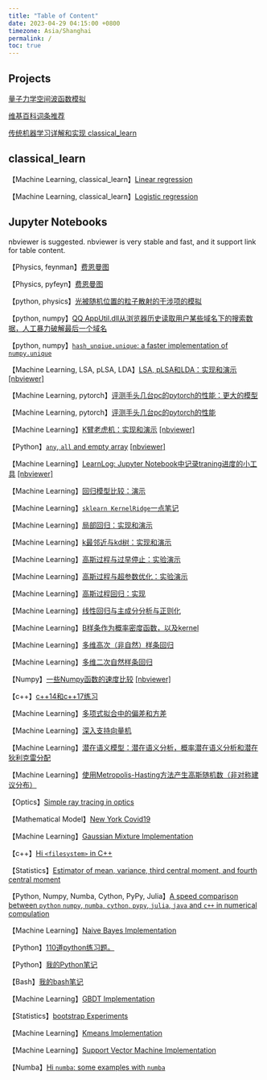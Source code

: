 ```yaml
---
title: "Table of Content"
date: 2023-04-29 04:15:00 +0800
timezone: Asia/Shanghai
permalink: /
toc: true
---
```


## Projects

[量子力学空间波函数模拟](https://github.com/lhprojects/QuSim)

[维基百科词条推荐](https://github.com/lhprojects/WikiDiscovery)

[传统机器学习详解和实现 classical_learn](https://github.com/lhprojects/classical_learn)

## classical_learn

【Machine Learning, classical_learn】[Linear regression](https://nbviewer.jupyter.org/github/lhprojects/classical_learn/blob/master/notebooks/LinearRegression.ipynb)

【Machine Learning, classical_learn】[Logistic regression](https://nbviewer.jupyter.org/github/lhprojects/classical_learn/blob/master/notebooks/LogisticRegression.ipynb)

## Jupyter Notebooks

nbviewer is suggested. nbviewer is very stable and fast, and it support link for table content.

【Physics, feynman】[费恩曼图](https://nbviewer.jupyter.org/github/lhprojects/blog/blob/master/_posts/JupyterNotebooks/FeynmanDiagramsNew.ipynb)

【Physics, pyfeyn】[费恩曼图](https://nbviewer.jupyter.org/github/lhprojects/blog/blob/master/_posts/JupyterNotebooks/FeynmanDiagramsScript.ipynb)

【python, physics】[光被随机位置的粒子散射的干涉项的模拟](https://nbviewer.jupyter.org/github/lhprojects/blog/blob/master/_posts/JupyterNotebooks/LightScatterringByRandomParticle.ipynb)

【python, numpy】[QQ AppUtil.dll从浏览器历史读取用户某些域名下的搜索数据，人工暴力破解最后一个域名](https://nbviewer.jupyter.org/github/lhprojects/blog/blob/master/_posts/JupyterNotebooks/HumanBurstCrackQQDomain.ipynb)

【python, numpy】[`hash_unqiue.unique`: a faster implementation of `numpy.unique`](https://nbviewer.jupyter.org/github/lhprojects/blog/blob/master/_posts/JupyterNotebooks/HashUnique.ipynb)


【Machine Learning, LSA, pLSA, LDA】[LSA, pLSA和LDA：实现和演示](https://github.com/lhprojects/blog/blob/master/_posts/JupyterNotebooks/LSA.ipynb) [[nbviewer]](https://nbviewer.jupyter.org/github/lhprojects/blog/blob/master/_posts/JupyterNotebooks/LSA.ipynb)

【Machine Learning, pytorch】[评测手头几台pc的pytorch的性能：更大的模型](https://nbviewer.jupyter.org/github/lhprojects/blog/blob/master/_posts/JupyterNotebooks/TorchBenchmarkBig.ipynb)

【Machine Learning, pytorch】[评测手头几台pc的pytorch的性能](https://nbviewer.jupyter.org/github/lhprojects/blog/blob/master/_posts/JupyterNotebooks/TorchBenchmark.ipynb)

【Machine Learning】[K臂老虎机：实现和演示](https://github.com/lhprojects/blog/blob/master/_posts/JupyterNotebooks/KBandits.ipynb) [[nbviewer]](https://nbviewer.jupyter.org/github/lhprojects/blog/blob/master/_posts/JupyterNotebooks/KBandits.ipynb)

【Python】[`any`, `all` and empty array](https://github.com/lhprojects/blog/blob/master/_posts/JupyterNotebooks/AnyAllAndEmptyArray.ipynb)
[[nbviewer]](https://nbviewer.jupyter.org/github/lhprojects/blog/blob/master/_posts/JupyterNotebooks/AnyAllAndEmptyArray.ipynb)

【Machine Learning】[LearnLog: Jupyter Notebook中记录traning进度的小工具](https://github.com/lhprojects/blog/blob/master/_posts/JupyterNotebooks/LearnLog.ipynb)
[[nbviewer]](https://nbviewer.jupyter.org/github/lhprojects/blog/blob/master/_posts/JupyterNotebooks/LearnLog.ipynb)

【Machine Learning】[回归模型比较：演示](https://github.com/lhprojects/blog/blob/master/_posts/JupyterNotebooks/ComparsionOfRegressionModels.ipynb)

【Machine Learning】[`sklearn KernelRidge`一点笔记](https://github.com/lhprojects/blog/blob/master/_posts/JupyterNotebooks/SklearnRidgeKernel.ipynb)

【Machine Learning】[局部回归：实现和演示](https://github.com/lhprojects/blog/blob/master/_posts/JupyterNotebooks/LocalRegression.ipynb)

【Machine Learning】[k最邻近与kd树：实现和演示](https://github.com/lhprojects/blog/blob/master/_posts/JupyterNotebooks/kNNAndKDTree.ipynb)

【Machine Learning】[高斯过程与过早停止：实验演示](https://github.com/lhprojects/blog/blob/master/_posts/JupyterNotebooks/GaussianProcessAndEarlyStopping.ipynb)

【Machine Learning】[高斯过程与超参数优化：实验演示](https://github.com/lhprojects/blog/blob/master/_posts/JupyterNotebooks/GaussianProcessAndHyperparameterTune.ipynb)

【Machine Learning】[高斯过程回归：实现](https://github.com/lhprojects/blog/blob/master/_posts/JupyterNotebooks/GaussianProcesssRegression.ipynb)

【Machine Learning】[线性回归与主成分分析与正则化](https://github.com/lhprojects/blog/blob/master/_posts/JupyterNotebooks/LinearRegressionAndPCA_Exp.ipynb)


【Machine Learning】[B样条作为概率密度函数，以及kernel](https://github.com/lhprojects/blog/blob/master/_posts/JupyterNotebooks/BsplineAsDensityFunctionAndAsKernel.ipynb)

【Machine Learning】[多维高次（非自然）样条回归](https://github.com/lhprojects/blog/blob/master/_posts/JupyterNotebooks/BSplineRegression.ipynb)

【Machine Learning】[多维二次自然样条回归](https://github.com/lhprojects/blog/blob/master/_posts/JupyterNotebooks/SplineRegression.ipynb)

【Numpy】[一些Numpy函数的速度比较](https://github.com/lhprojects/blog/blob/master/_posts/JupyterNotebooks/NumpyBenchmarks.ipynb)
[[nbviewer]](https://nbviewer.jupyter.org/github/lhprojects/blog/blob/master/_posts/JupyterNotebooks/NumpyBenchmarks.ipynb)

【c++】[c++14和c++17练习](https://github.com/lhprojects/blog/blob/master/_posts/JupyterNotebooks/cxx14Andcxx17Execise.ipynb)

【Machine Learning】[多项式拟合中的偏差和方差](https://github.com/lhprojects/blog/blob/master/_posts/JupyterNotebooks/BiasAndVarianceInPolyFit.ipynb)

【Machine Learning】[深入支持向量机](https://github.com/lhprojects/blog/blob/master/_posts/JupyterNotebooks/SVMInsight.ipynb)

【Machine Learning】[潜在语义模型：潜在语义分析，概率潜在语义分析和潜在狄利克雷分配](https://github.com/lhprojects/blog/blob/master/_posts/JupyterNotebooks/LSA.ipynb)

【Machine Learning】[使用Metropolis-Hasting方法产生高斯随机数（非对称建议分布）](https://github.com/lhprojects/blog/blob/master/_posts/JupyterNotebooks/Metropolis-Hasting.ipynb)

【Optics】[Simple ray tracing in optics](https://github.com/lhprojects/blog/blob/master/_posts/JupyterNotebooks/SimpleRayTracing.ipynb)

【Mathematical Model】[New York Covid19](https://github.com/lhprojects/blog/blob/master/_posts/JupyterNotebooks/NewYorkCovid19.ipynb)

【Machine Learning】[Gaussian Mixture Implementation](https://github.com/lhprojects/blog/blob/master/_posts/JupyterNotebooks/GaussianMixture.ipynb)

【c++】[Hi `<filesystem>` in C++](https://github.com/lhprojects/blog/blob/master/_posts/JupyterNotebooks/HiFilesystem.ipynb)

【Statistics】[Estimator of mean, variance, third central moment, and fourth central moment](https://github.com/lhprojects/blog/blob/master/_posts/JupyterNotebooks/MomentEstimator.ipynb)

【Python, Numpy, Numba, Cython, PyPy, Julia】[A speed comparison between `python` `numpy`, `numba`, `cython`, `pypy`, `julia`, `java` and `c++` in numerical compulation](https://github.com/lhprojects/blog/blob/master/_posts/JupyterNotebooks/ComparePythonAccLib.ipynb)

【Machine Learning】[Naive Bayes Implementation](https://github.com/lhprojects/blog/blob/master/_posts/articles/NaiveBayes.ipynb)


【Python】[110道python练习题。](https://github.com/lhprojects/blog/blob/master/_posts/articles/python110.ipynb)

【Python】[我的Python笔记](https://github.com/lhprojects/blog/blob/master/_posts/articles/python_note.ipynb)

【Bash】[我的bash笔记](https://github.com/lhprojects/blog/blob/master/_posts/articles/bash_note.ipynb)

【Machine Learning】[GBDT Implementation](https://github.com/lhprojects/blog/blob/master/_posts/articles/GBDT.ipynb)

【Statistics】[bootstrap Experiments](https://github.com/lhprojects/blog/blob/master/_posts/JupyterNotebooks/bootstrap.ipynb)

【Machine Learning】[Kmeans Implementation](https://github.com/lhprojects/blog/blob/master/_posts/articles/kmeans.ipynb)

【Machine Learning】[Support Vector Machine Implementation](https://github.com/lhprojects/blog/blob/master/_posts/JupyterNotebooks/SVMImplement.ipynb)

【Numba】[Hi `numba`: some examples with `numba`](https://github.com/lhprojects/blog/blob/master/_posts/articles/HiNumba.ipynb)







